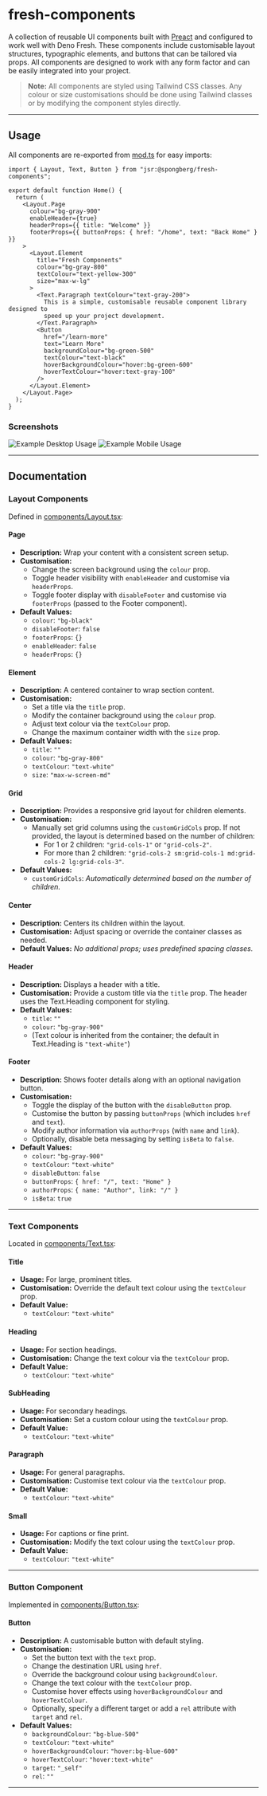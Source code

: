# fresh-components

A collection of reusable UI components built with [Preact](https://preactjs.com/) and configured to work well with Deno Fresh. These components include customisable layout structures, typographic elements, and buttons that can be tailored via props. All components are designed to work with any form factor and can be easily integrated into your project.

> **Note:** All components are styled using Tailwind CSS classes. Any colour or size customisations should be done using Tailwind classes or by modifying the component styles directly.

---

## Usage

All components are re-exported from [mod.ts](mod.ts) for easy imports:

```tsx
import { Layout, Text, Button } from "jsr:@spongberg/fresh-components";

export default function Home() {
  return (
    <Layout.Page
      colour="bg-gray-900"
      enableHeader={true}
      headerProps={{ title: "Welcome" }}
      footerProps={{ buttonProps: { href: "/home", text: "Back Home" } }}
    >
      <Layout.Element
        title="Fresh Components"
        colour="bg-gray-800"
        textColour="text-yellow-300"
        size="max-w-lg"
      >
        <Text.Paragraph textColour="text-gray-200">
          This is a simple, customisable reusable component library designed to
          speed up your project development.
        </Text.Paragraph>
        <Button
          href="/learn-more"
          text="Learn More"
          backgroundColour="bg-green-500"
          textColour="text-black"
          hoverBackgroundColour="hover:bg-green-600"
          hoverTextColour="hover:text-gray-100"
        />
      </Layout.Element>
    </Layout.Page>
  );
}
```

### Screenshots

![Example Desktop Usage](./img/example_desktop.png)
![Example Mobile Usage](./img/example_mobile.jpg)

---

## Documentation

### Layout Components

Defined in [components/Layout.tsx](components/Layout.tsx):

#### Page

- **Description:** Wrap your content with a consistent screen setup.
- **Customisation:**
  - Change the screen background using the `colour` prop.
  - Toggle header visibility with `enableHeader` and customise via `headerProps`.
  - Toggle footer display with `disableFooter` and customise via `footerProps` (passed to the Footer component).
- **Default Values:**
  - `colour`: `"bg-black"`
  - `disableFooter`: `false`
  - `footerProps`: `{}`
  - `enableHeader`: `false`
  - `headerProps`: `{}`

#### Element

- **Description:** A centered container to wrap section content.
- **Customisation:**
  - Set a title via the `title` prop.
  - Modify the container background using the `colour` prop.
  - Adjust text colour via the `textColour` prop.
  - Change the maximum container width with the `size` prop.
- **Default Values:**
  - `title`: `""`
  - `colour`: `"bg-gray-800"`
  - `textColour`: `"text-white"`
  - `size`: `"max-w-screen-md"`

#### Grid

- **Description:** Provides a responsive grid layout for children elements.
- **Customisation:**
  - Manually set grid columns using the `customGridCols` prop. If not provided, the layout is determined based on the number of children:
    - For 1 or 2 children: `"grid-cols-1"` or `"grid-cols-2"`.
    - For more than 2 children: `"grid-cols-2 sm:grid-cols-1 md:grid-cols-2 lg:grid-cols-3"`.
- **Default Values:**
  - `customGridCols`: *Automatically determined based on the number of children.*

#### Center

- **Description:** Centers its children within the layout.
- **Customisation:** Adjust spacing or override the container classes as needed.
- **Default Values:** *No additional props; uses predefined spacing classes.*

#### Header

- **Description:** Displays a header with a title.
- **Customisation:** Provide a custom title via the `title` prop. The header uses the Text.Heading component for styling.
- **Default Values:**
  - `title`: `""`
  - `colour`: `"bg-gray-900"`  
  - (Text colour is inherited from the container; the default in Text.Heading is `"text-white"`)

#### Footer

- **Description:** Shows footer details along with an optional navigation button.
- **Customisation:**
  - Toggle the display of the button with the `disableButton` prop.
  - Customise the button by passing `buttonProps` (which includes `href` and `text`).
  - Modify author information via `authorProps` (with `name` and `link`).
  - Optionally, disable beta messaging by setting `isBeta` to `false`.
- **Default Values:**
  - `colour`: `"bg-gray-900"`
  - `textColour`: `"text-white"`
  - `disableButton`: `false`
  - `buttonProps`: `{ href: "/", text: "Home" }`
  - `authorProps`: `{ name: "Author", link: "/" }`
  - `isBeta`: `true`

---

### Text Components

Located in [components/Text.tsx](components/Text.tsx):

#### Title

- **Usage:** For large, prominent titles.
- **Customisation:** Override the default text colour using the `textColour` prop.
- **Default Value:**
  - `textColour`: `"text-white"`

#### Heading

- **Usage:** For section headings.
- **Customisation:** Change the text colour via the `textColour` prop.
- **Default Value:**
  - `textColour`: `"text-white"`

#### SubHeading

- **Usage:** For secondary headings.
- **Customisation:** Set a custom colour using the `textColour` prop.
- **Default Value:**
  - `textColour`: `"text-white"`

#### Paragraph

- **Usage:** For general paragraphs.
- **Customisation:** Customise text colour via the `textColour` prop.
- **Default Value:**
  - `textColour`: `"text-white"`

#### Small

- **Usage:** For captions or fine print.
- **Customisation:** Modify the text colour using the `textColour` prop.
- **Default Value:**
  - `textColour`: `"text-white"`

---

### Button Component

Implemented in [components/Button.tsx](components/Button.tsx):

#### Button

- **Description:** A customisable button with default styling.
- **Customisation:**
  - Set the button text with the `text` prop.
  - Change the destination URL using `href`.
  - Override the background colour using `backgroundColour`.
  - Change the text colour with the `textColour` prop.
  - Customise hover effects using `hoverBackgroundColour` and `hoverTextColour`.
  - Optionally, specify a different target or add a `rel` attribute with `target` and `rel`.
- **Default Values:**
  - `backgroundColour`: `"bg-blue-500"`
  - `textColour`: `"text-white"`
  - `hoverBackgroundColour`: `"hover:bg-blue-600"`
  - `hoverTextColour`: `"hover:text-white"`
  - `target`: `"_self"`
  - `rel`: `""`

---
